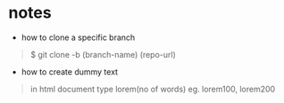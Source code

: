 # notes

* how to clone a specific branch
>$ git clone -b (branch-name) (repo-url)

* how to create dummy text
> in html document type lorem(no of words) eg. lorem100, lorem200